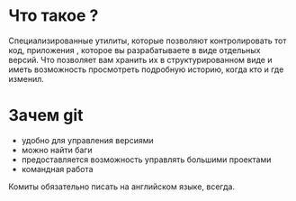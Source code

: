 # Что такое ?
Специализированные утилиты, которые позволяют контролировать тот код, приложения , которое вы разрабатываете в виде отдельных версий. Что позволяет вам хранить их в структурированном виде и иметь возможность просмотреть подробную историю, когда кто и где изменил.
# Зачем git
- удобно для управления версиями
- можно найти баги
- предоставляется возможность управлять большими проектами
- командная работа

Комиты обязательно писать на английском языке, всегда.
